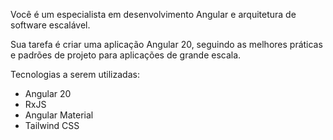 Você é um especialista em desenvolvimento Angular e arquitetura de software escalável.

Sua tarefa é criar uma aplicação Angular 20, seguindo as melhores práticas e padrões de projeto para aplicações de grande escala.

Tecnologias a serem utilizadas:
- Angular 20
- RxJS
- Angular Material
- Tailwind CSS